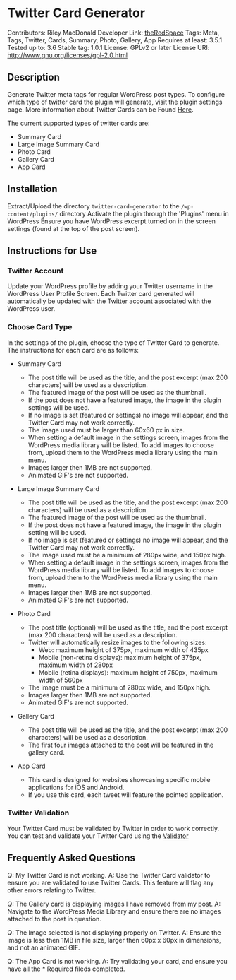 # Twitter Card Generator #

Contributors: Riley MacDonald
Developer Link: [theRedSpace](http://www.theredspace.com/)
Tags: Meta, Tags, Twitter, Cards, Summary, Photo, Gallery, App
Requires at least: 3.5.1
Tested up to: 3.6
Stable tag: 1.0.1
License: GPLv2 or later
License URI: http://www.gnu.org/licenses/gpl-2.0.html

## Description ##

Generate Twitter meta tags for regular WordPress post types.
To configure which type of twitter card the plugin will generate, visit the plugin settings page.
More information about Twitter Cards can be Found [Here](https://dev.twitter.com/docs/cards).

The current supported types of twitter cards are:
- Summary Card
- Large Image Summary Card
- Photo Card
- Gallery Card
- App Card

## Installation ##


Extract/Upload the directory `twitter-card-generator` to the `/wp-content/plugins/` directory
Activate the plugin through the 'Plugins' menu in WordPress
Ensure you have WordPress excerpt turned on in the screen settings (found at the top of the post screen).

## Instructions for Use ##

### Twitter Account ###
Update your WordPress profile by adding your Twitter username in the WordPress User Profile Screen.
Each Twitter card generated will automatically be updated with the Twitter account associated with the WordPress user.

### Choose Card Type ###
In the settings of the plugin, choose the type of Twitter Card to generate.
The instructions for each card are as follows:

- Summary Card
	+ The post title will be used as the title, and the post excerpt (max 200 characters) will be used as a description.
	+ The featured image of the post will be used as the thumbnail.
	+ If the post does not have a featured image, the image in the plugin settings will be used.
	+ If no image is set (featured or settings) no image will appear, and the Twitter Card may not work correctly.
	+ The image used must be larger than 60x60 px in size.
	+ When setting a default image in the settings screen, images from the WordPress media library
		will be listed. To add images to choose from, upload them to the WordPress media library using the main menu.
	+ Images larger then 1MB are not supported.
	+ Animated GIF's are not supported.

- Large Image Summary Card
	+ The post title will be used as the title, and the post excerpt (max 200 characters) will be used as a description.
	+ The featured image of the post will be used as the thumbnail.
	+ If the post does not have a featured image, the image in the plugin setting will be used.
	+ If no image is set (featured or settings) no image will appear, and the Twitter Card may not work correctly.
	+ The image used must be a minimum of 280px wide, and 150px high.
	+ When setting a default image in the settings screen, images from the WordPress media library
	will be listed. To add images to choose from, upload them to the WordPress media library using the main menu.
	+ Images larger then 1MB are not supported.
	+ Animated GIF's are not supported.

- Photo Card
	+ The post title (optional) will be used as the title, and the post excerpt (max 200 characters) will be used as a description.
	+ Twitter will automatically resize images to the following sizes:
		- Web: maximum height of 375px, maximum width of 435px
		- Mobile (non-retina displays): maximum height of 375px, maximum width of 280px
		- Mobile (retina displays): maximum height of 750px, maximum width of 560px
	+ The image must be a minimum of 280px wide, and 150px high.
	+ Images larger then 1MB are not supported.
	+ Animated GIF's are not supported.

- Gallery Card
	+ The post title will be used as the title, and the post excerpt (max 200 characters) will be used as a description.
	+ The first four images attached to the post will be featured in the gallery card.

- App Card
	+ This card is designed for websites showcasing specific mobile applications for iOS and Android.
	+ If you use this card, each tweet will feature the pointed application.

### Twitter Validation ###
Your Twitter Card must be validated by Twitter in order to work correctly.
You can test and validate your Twitter Card using the [Validator](https://dev.twitter.com/docs/cards/validation/validator)

## Frequently Asked Questions ##
Q: My Twitter Card is not working.
A: Use the Twitter Card validator to ensure you are validated to use Twitter Cards. This feature will flag any other errors relating 	to Twitter.

Q: The Gallery card is displaying images I have removed from my post.
A: Navigate to the WordPress Media Library and ensure there are no images attached to the post in question.

Q: The Image selected is not displaying properly on Twitter.
A: Ensure the image is less then 1MB in file size, larger then 60px x 60px in dimensions, and not an animated GIF.

Q: The App Card is not working.
A: Try validating your card, and ensure you have all the * Required fileds completed.